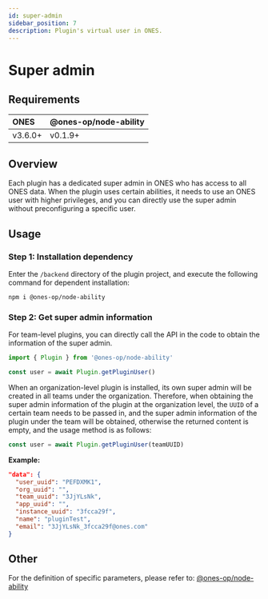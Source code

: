 ```yaml
---
id: super-admin
sidebar_position: 7
description: Plugin's virtual user in ONES.
---
```


# Super admin

## Requirements

| ONES    | @ones-op/node-ability |
| :------ | :-------------------- |
| v3.6.0+ | v0.1.9+               |

## Overview

Each plugin has a dedicated super admin in ONES who has access to all ONES data. When the plugin uses certain abilities, it needs to use an ONES user with higher privileges, and you can directly use the super admin without preconfiguring a specific user.

## Usage

### Step 1: Installation dependency

Enter the `/backend` directory of the plugin project, and execute the following command for dependent installation:

```shell
npm i @ones-op/node-ability
```

### Step 2: Get super admin information

For team-level plugins, you can directly call the API in the code to obtain the information of the super admin.

```typescript
import { Plugin } from '@ones-op/node-ability'

const user = await Plugin.getPluginUser()
```

When an organization-level plugin is installed, its own super admin will be created in all teams under the organization. Therefore, when obtaining the super admin information of the plugin at the organization level, the `UUID` of a certain team needs to be passed in, and the super admin information of the plugin under the team will be obtained, otherwise the returned content is empty, and the usage method is as follows:

```typescript
const user = await Plugin.getPluginUser(teamUUID)
```

**Example:**

```json
"data": {
  "user_uuid": "PEFDXMK1",
  "org_uuid": "",
  "team_uuid": "3JjYLsNk",
  "app_uuid": "",
  "instance_uuid": "3fcca29f",
  "name": "pluginTest",
  "email": "3JjYLsNk_3fcca29f@ones.com"
}
```

## Other

For the definition of specific parameters, please refer to: [@ones-op/node-ability](../../reference/packages/node-ability/node-ability.md#getPluginUser)
